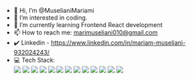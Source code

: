 - 👋 Hi, I’m @MuselianiMariami
- 👀 I’m interested in coding.
- 🌱 I’m currently learning Frontend React development
- 📫 How to reach me: marimuseliani010@gmail.com
- ✔️ Linkedin - https://www.linkedin.com/in/mariam-museliani-932024243/
- 💻 Tech Stack:
  <br/>
  <a> <img src="https://camo.githubusercontent.com/73abb414541e9bd06c02e9fd230682111ff9f16c76a20db7499deb450c71a559/68747470733a2f2f696d672e736869656c64732e696f2f62616467652f4a6176615363726970742d2532334637444631452e7376673f7374796c653d666f722d7468652d6261646765266c6f676f3d6a617661736372697074266c6f676f436f6c6f723d626c61636b"/> <a/>
  <a> <img src="https://camo.githubusercontent.com/0798f3154dc1835afc2293d882b4ffd4655a1fab6c18c418f65b8e3c53bb7999/68747470733a2f2f696d672e736869656c64732e696f2f62616467652f48544d4c352d2532334533344632362e7376673f7374796c653d666f722d7468652d6261646765266c6f676f3d68746d6c35266c6f676f436f6c6f723d7768697465"/> <a/>
   <a> <img src="https://camo.githubusercontent.com/3e655a70b25de562651c173ce2d0d79c2bfa7ca35a354e72e4989e53f1e24b3b/68747470733a2f2f696d672e736869656c64732e696f2f62616467652f435353332d2532333135373242362e7376673f7374796c653d666f722d7468652d6261646765266c6f676f3d63737333266c6f676f436f6c6f723d7768697465"/> <a/>
    <a> <img src="https://camo.githubusercontent.com/b4a5bfe19c6d8b22196922e5c90a58b9d156302950b6462ca5728fab80dcbed1/68747470733a2f2f696d672e736869656c64732e696f2f62616467652f444f4d2d2532334637444631452e7376673f7374796c653d666f722d7468652d6261646765"/> <a/>
     <a> <img src="https://camo.githubusercontent.com/04a703b78f2fe224cc6a70007e7e229c3029188f1381830ad94fab137501f8ce/68747470733a2f2f696d672e736869656c64732e696f2f62616467652f534353532d2532334343363639392e7376673f7374796c653d666f722d7468652d6261646765"/> <a/>
      <a> <img src="https://camo.githubusercontent.com/97eaa7130d242bb2d8f640e214f1d9b2cc5f1d1e839967bcca373eb250005a87/68747470733a2f2f696d672e736869656c64732e696f2f62616467652f426f6f7473747261702d2532333536334437432e7376673f7374796c653d666f722d7468652d6261646765266c6f676f3d626f6f747374726170266c6f676f436f6c6f723d7768697465"/> <a/>
       <a> <img src="https://camo.githubusercontent.com/ee2311b6cc0b7b9283c0c7cfc2736fb2da90393e0082065a9ed3798f6152f46f/68747470733a2f2f696d672e736869656c64732e696f2f62616467652f547970655363726970742d2532333331373843362e7376673f7374796c653d666f722d7468652d6261646765266c6f676f3d74797065736372697074266c6f676f436f6c6f723d7768697465"/> <a/>
       <a> <img src="https://camo.githubusercontent.com/8e7588c3e56942ff393e505278677c5475134050d084646f52892da948c80991/68747470733a2f2f696d672e736869656c64732e696f2f62616467652f4769742d2532334630353033322e7376673f7374796c653d666f722d7468652d6261646765266c6f676f3d676974266c6f676f436f6c6f723d7768697465"/> <a/>
       <a> <img src="https://camo.githubusercontent.com/373c44ef7faab5622e92d2f131438171ed762d121eb4f103ac4dc1ddee0a4e60/68747470733a2f2f696d672e736869656c64732e696f2f62616467652f52656163742d2532333631444146422e7376673f7374796c653d666f722d7468652d6261646765266c6f676f3d7265616374266c6f676f436f6c6f723d7768697465"/> <a/>
       <a> <img src="https://camo.githubusercontent.com/2637dc24b12eff90e7b4a0ff6f742363205bb6eb1359459194334daa0f1bda07/68747470733a2f2f696d672e736869656c64732e696f2f62616467652f6e706d2d2532334342333833372e7376673f7374796c653d666f722d7468652d6261646765266c6f676f3d6e706d"/> <a/>
       <a> <img src="https://camo.githubusercontent.com/212e530f11fa4db15ed781c8108c26edf59dcac108c30cf92056ed24d4f72067/68747470733a2f2f696d672e736869656c64732e696f2f62616467652f56697375616c25323053747564696f253230436f64652d2532333030374143432e7376673f7374796c653d666f722d7468652d6261646765266c6f676f3d76697375616c25323073747564696f253230636f6465266c6f676f436f6c6f723d7768697465"/> <a/>
       <a> <img src="https://camo.githubusercontent.com/40917e309e15411a74fd04919c599e12ff966ab20d33feac131a9d0e94cbc390/68747470733a2f2f696d672e736869656c64732e696f2f62616467652f4e6578742e6a732d2532333631444146422e7376673f7374796c653d666f722d7468652d6261646765266c6f676f3d6e6578742e6a73266c6f676f436f6c6f723d7768697465"/> <a/>
        <a> <img src="https://webimages.mongodb.com/_com_assets/cms/kuzt9r42or1fxvlq2-Meta_Generic.png"/> <a/>
         <a> <img src=""/> <a/>
          <a> <img src=""/> <a/>
       
